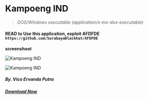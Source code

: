 # Kampoeng IND
> *DOS/Windows executable (application/x-ms-dos-executable)*

#### READ to Use this application, exploit AFDFDE `https://github.com/SurabayaBlackhat/AFDFDE`

**screenshoot**

![Kampoeng IND](https://github.com/kampoeng/k-ind/raw/master/screenshoot/screenshoot1.jpg)

![Kampoeng IND](https://github.com/kampoeng/k-ind/raw/master/screenshoot/screenshoot2.jpg)

##### By. Vico Ervanda Putra

##### [Download Now](http://sourceforge.net/projects/kampoeng/files/Kampoeng%20IND.exe/download)